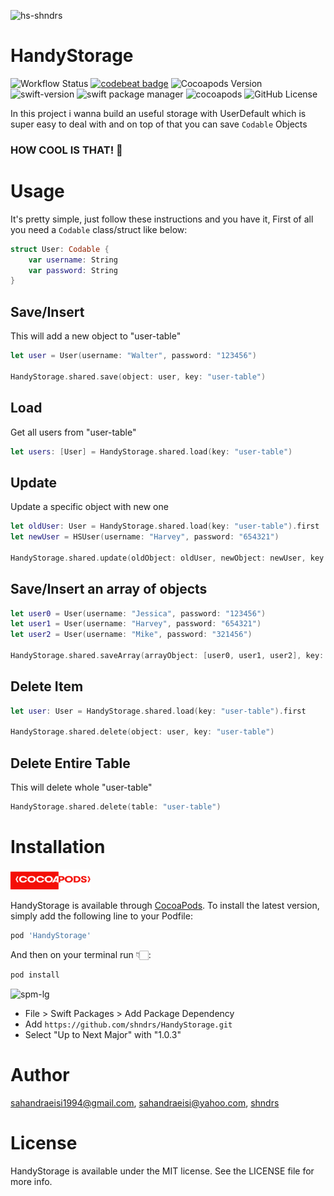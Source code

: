![hs-shndrs](https://github.com/user-attachments/assets/af028af3-2397-488e-ba81-126c1227527c)
# HandyStorage
![Workflow Status](https://github.com/shndrs/HandyStorage/actions/workflows/swift.yml/badge.svg)
[![codebeat badge](https://codebeat.co/badges/889e7bd9-5986-4bf1-886c-befec23ee93e)](https://codebeat.co/projects/github-com-shndrs-handystorage-main)
![Cocoapods Version](https://img.shields.io/cocoapods/v/HandyStorage)
![swift-version](https://img.shields.io/badge/Swift-6-blueviolet.svg)
![swift package manager](https://img.shields.io/badge/SwiftPackageManager-compatible-000000.svg)
![cocoapods](https://img.shields.io/badge/CocoaPods-compatible-000000.svg)
![GitHub License](https://img.shields.io/github/license/shndrs/HandyStorage)

In this project i wanna build an useful storage with UserDefault which is super easy to deal with and on top of that you can save `Codable` Objects
### HOW COOL IS THAT! 🙂
# Usage
It's pretty simple, just follow these instructions and you have it,
First of all you need a `Codable` class/struct like below:
```Swift
struct User: Codable {
    var username: String
    var password: String
}
```
## Save/Insert
This will add a new object to "user-table"
```Swift
let user = User(username: "Walter", password: "123456")

HandyStorage.shared.save(object: user, key: "user-table")
```
## Load
Get all users from "user-table"
```Swift     
let users: [User] = HandyStorage.shared.load(key: "user-table")
```
## Update
Update a specific object with new one
```Swift
let oldUser: User = HandyStorage.shared.load(key: "user-table").first
let newUser = HSUser(username: "Harvey", password: "654321")

HandyStorage.shared.update(oldObject: oldUser, newObject: newUser, key: "user-table")
```
## Save/Insert an array of objects
```Swift
let user0 = User(username: "Jessica", password: "123456")
let user1 = User(username: "Harvey", password: "654321")
let user2 = User(username: "Mike", password: "321456")

HandyStorage.shared.saveArray(arrayObject: [user0, user1, user2], key: "user-table")
```
## Delete Item
```Swift
let user: User = HandyStorage.shared.load(key: "user-table").first

HandyStorage.shared.delete(object: user, key: "user-table")
```
## Delete Entire Table
This will delete whole "user-table"
```Swift
HandyStorage.shared.delete(table: "user-table")
```
Installation
=======

 <img src="https://raw.githubusercontent.com/CocoaPods/shared_resources/master/img/CocoaPods-Logo-Highlight.png" width="128px" height="32px" />

HandyStorage is available through [CocoaPods](https://cocoapods.org/pods/HandyStorage). To install
the latest version, simply add the following line to your Podfile:

```ruby
pod 'HandyStorage'
```
And then on your terminal run 👇🏻:
```bash
pod install
```
![spm-lg](https://github.com/user-attachments/assets/51a6b069-f05d-4152-a73c-9c9bc6e6eb56)
- File > Swift Packages > Add Package Dependency
- Add `https://github.com/shndrs/HandyStorage.git`
- Select "Up to Next Major" with "1.0.3"

Author
=======
sahandraeisi1994@gmail.com, sahandraeisi@yahoo.com, [shndrs](https://linkedin.com/in/shndrs)

License
=======
HandyStorage is available under the MIT license. See the LICENSE file for more info.

